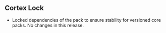 ## Cortex Lock

- Locked dependencies of the pack to ensure stability for versioned core packs. No changes in this release.